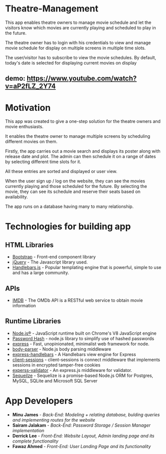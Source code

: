 # Theatre-Management
This app enables theatre owners to manage movie schedule and let the visitors know which movies are currently playing and scheduled to play in the future.

The theatre owner has to login with his credentials to view and manage movie schedule for display on multiple screens in multiple time slots.

The user/visitor has to subscribe to view the movie schedules. By default, today's date is selected for displaying current movies on display

## demo: https://www.youtube.com/watch?v=aP2fLZ_2Y74

# Motivation
This app was created to give a one-step solution for the theatre owners and movie enthusiasts. 

It enables the theatre owner to manage multiple screens by scheduling different movies on them.

Firstly, the app carries out a movie search and displays its poster along with release date and plot. The admin can then schedule it on a range of dates by selecting different time slots for it.

All these entries are sorted and displayed or user view.

When the user sign up / log on the website, they can see the movies currently playing and those scheduled for the future. By selecting the movie, they can see its schedule and reserve their seats based on availability.

The app runs on a database having many to many relationship.


# Technologies for building app

## HTML Libraries
* [Bootstrap](http://getbootstrap.com/) -  Front-end component library
* [jQuery](http://api.jquery.com/) - The Javascript library used.
* [Handlebars.js](http://handlebarsjs.com/) - Popular templating engine that is powerful, simple to use and has a large community.

## APIs
* [IMDB](http://www.omdbapi.com/) - The OMDb API is a RESTful web service to obtain movie information

## Runtime Libraries
* [Node.js®](https://nodejs.org/en/) - JavaScript runtime built on Chrome's V8 JavaScript engine
* [Password Hash](https://www.npmjs.com/package/password-hash) - node.js library to simplify use of hashed passwords
* [express](https://www.npmjs.com/package/express) - Fast, unopinionated, minimalist web framework for node.
* [body-parser](https://www.npmjs.com/package/body-parser) - Node.js body parsing middleware
* [express-handlebars](https://www.npmjs.com/package/express-handlebars) - A Handlebars view engine for Express
* [client-sessions](https://www.npmjs.com/package/client-sessions) - client-sessions is connect middleware that implements sessions in encrypted tamper-free cookies
* [experss-validator](https://www.npmjs.com/package/express-validator) - An express.js middleware for validator.
* [Sequeilze](https://www.npmjs.com/package/sequelize) - Sequelize is a promise-based Node.js ORM for Postgres, MySQL, SQLite and Microsoft SQL Server


# App Developers

* **Minu James** - *Back-End: Modeling + relating database, bulding queries and implementing routes for the website*
* **Sairam Jalakam** - *Back-End: Password Storage / Session Manager implementation*
* **Derrick Lee** - *Front-End: Website Layout, Admin landing page and its complete functionality*
* **Fawaz Ahmed** - *Front-End: User Landing Page and its functionality*
